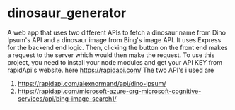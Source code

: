 # dinosaur_generator
A web app that uses two different APIs to fetch a dinosaur name from Dino Ipsum's API and a dinosaur image from Bing's image API. It uses Express for the backend end logic. Then, clicking the button on the front end makes a request to the server which would then make the request.
To use this project, you need to install your node modules and get your API KEY from rapidApi's website. here https://rapidapi.com/
The two API's i used are
  1. https://rapidapi.com/alexnormand/api/dino-ipsum/
  2. https://rapidapi.com/microsoft-azure-org-microsoft-cognitive-services/api/bing-image-search1/

